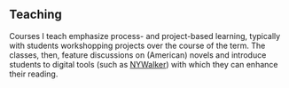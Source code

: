 ## Teaching

Courses I teach emphasize process- and project-based learning, typically with
students workshopping projects over the course of the term. The classes, then,
feature discussions on (American) novels and introduce students to digital
tools (such as [NYWalker](http://nywalker.newyorkscapes.org)) with which they
can enhance their reading.
